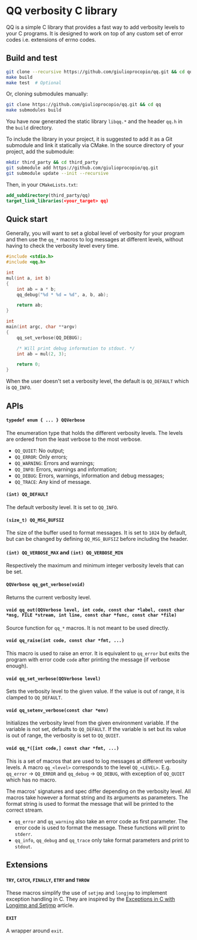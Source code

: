 # QQ verbosity C library

QQ is a simple C library that provides a fast way to add verbosity levels to
your C programs.  It is designed to work on top of any custom set of error codes
i.e. extensions of errno codes.

## Build and test

```bash
git clone --recursive https://github.com/giulioprocopio/qq.git && cd qq
make build
make test  # Optional
```

Or, cloning submodules manually:

```bash
git clone https://github.com/giulioprocopio/qq.git && cd qq
make submodules build
```

You have now generated the static library `libqq.*` and the header `qq.h` in
the `build` directory.

To include the library in your project, it is suggested to add it as a Git
submodule and link it statically via CMake.  In the source directory of your
project, add the submodule:

```bash
mkdir third_party && cd third_party
git submodule add https://github.com/giulioprocopio/qq.git
git submodule update --init --recursive
```

Then, in your `CMakeLists.txt`:

```cmake
add_subdirectory(third_party/qq)
target_link_libraries(<your_target> qq)
```

## Quick start

Generally, you will want to set a global level of verbosity for your program
and then use the `qq_*` macros to log messages at different levels, without
having to check the verbosity level every time.

```c
#include <stdio.h>
#include <qq.h>

int
mul(int a, int b)
{
    int ab = a * b;
    qq_debug("%d * %d = %d", a, b, ab);

    return ab;
}

int
main(int argc, char **argv)
{
    qq_set_verbose(QQ_DEBUG);

    /* Will print debug information to stdout. */
    int ab = mul(2, 3);

    return 0;
}
```

When the user doesn't set a verbosity level, the default is `QQ_DEFAULT` which
is `QQ_INFO`.

## APIs

#### `typedef enum { ... } QQVerbose`

The enumeration type that holds the different verbosity levels.  The levels are
ordered from the least verbose to the most verbose.

 * `QQ_QUIET`: No output;
 * `QQ_ERROR`: Only errors;
 * `QQ_WARNING`: Errors and warnings;
 * `QQ_INFO`: Errors, warnings and information;
 * `QQ_DEBUG`: Errors, warnings, information and debug messages;
 * `QQ_TRACE`: Any kind of message.

#### `(int) QQ_DEFAULT`

The default verbosity level.  It is set to `QQ_INFO`.

#### `(size_t) QQ_MSG_BUFSIZ`

The size of the buffer used to format messages.  It is set to `1024` by default,
but can be changed by defining `QQ_MSG_BUFSIZ` before including the header.

#### `(int) QQ_VERBOSE_MAX` and `(int) QQ_VERBOSE_MIN`

Respectively the maximum and minimum integer verbosity levels that can be set.

#### `QQVerbose qq_get_verbose(void)`

Returns the current verbosity level.

#### `void qq_out(QQVerbose level, int code, const char *label, const char *msg, FILE *stream, int line, const char *func, const char *file)`

Source function for `qq_*` macros.  It is not meant to be used directly.

#### `void qq_raise(int code, const char *fmt, ...)`

This macro is used to raise an error.  It is equivalent to `qq_error` but
exits the program with error code `code` after printing the message (if verbose
enough).

#### `void qq_set_verbose(QQVerbose level)`

Sets the verbosity level to the given value.  If the value is out of range, it
is clamped to `QQ_DEFAULT`.

#### `void qq_setenv_verbose(const char *env)`

Initializes the verbosity level from the given environment variable.  If the
variable is not set, defaults to `QQ_DEFAULT`.  If the variable is set but its
value is out of range, the verbosity is set to `QQ_QUIET`.

#### `void qq_*([int code,] const char *fmt, ...)`

This is a set of macros that are used to log messages at different verbosity
levels.  A macro `qq_<level>` corresponds to the level `QQ_<LEVEL>`.  E.g.
`qq_error` &#8594; `QQ_ERROR` and `qq_debug` &#8594; `QQ_DEBUG`, with exception
of `QQ_QUIET` which has no macro.

The macros' signatures and spec differ depending on the verbosity level.  All
macros take however a format string and its arguments as parameters.  The
format string is used to format the message that will be printed to the
correct stream.

 * `qq_error` and `qq_warning` also take an error code as first parameter.  The
   error code is used to format the message.  These functions will print to
    `stderr`.
 * `qq_info`, `qq_debug` and `qq_trace` only take format parameters and print to
   `stdout`.

## Extensions

#### `TRY`, `CATCH`, `FINALLY`, `ETRY` and `THROW`

These macros simplify the use of `setjmp` and `longjmp` to implement exception
handling in C.  They are inspired by the 
[Exceptions in C with Longjmp and Setjmp][0] article.

#### `EXIT`

A wrapper around `exit`.


[0]: http://groups.di.unipi.it/~nids/docs/longjump_try_trow_catch.html